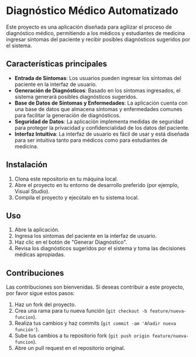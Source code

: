 Diagnóstico Médico Automatizado
===============================

Este proyecto es una aplicación diseñada para agilizar el proceso de diagnóstico médico, permitiendo a los médicos y estudiantes de medicina ingresar síntomas del paciente y recibir posibles diagnósticos sugeridos por el sistema.

Características principales
---------------------------

*   **Entrada de Síntomas**: Los usuarios pueden ingresar los síntomas del paciente en la interfaz de usuario.
*   **Generación de Diagnósticos**: Basado en los síntomas ingresados, el sistema generará posibles diagnósticos sugeridos.
*   **Base de Datos de Síntomas y Enfermedades**: La aplicación cuenta con una base de datos que almacena síntomas y enfermedades comunes para facilitar la generación de diagnósticos.
*   **Seguridad de Datos**: La aplicación implementa medidas de seguridad para proteger la privacidad y confidencialidad de los datos del paciente.
*   **Interfaz Intuitiva**: La interfaz de usuario es fácil de usar y está diseñada para ser intuitiva tanto para médicos como para estudiantes de medicina.

Instalación
-----------

1.  Clona este repositorio en tu máquina local.
2.  Abre el proyecto en tu entorno de desarrollo preferido (por ejemplo, Visual Studio).
3.  Compila el proyecto y ejecútalo en tu sistema local.

Uso
---

1.  Abre la aplicación.
2.  Ingresa los síntomas del paciente en la interfaz de usuario.
3.  Haz clic en el botón de "Generar Diagnóstico".
4.  Revisa los diagnósticos sugeridos por el sistema y toma las decisiones médicas apropiadas.

Contribuciones
--------------

Las contribuciones son bienvenidas. Si deseas contribuir a este proyecto, por favor sigue estos pasos:

1.  Haz un fork del proyecto.
2.  Crea una rama para tu nueva función (`git checkout -b feature/nueva-funcion`).
3.  Realiza tus cambios y haz commits (`git commit -am 'Añadir nueva función'`).
4.  Sube tus cambios a tu repositorio fork (`git push origin feature/nueva-funcion`).
5.  Abre un pull request en el repositorio original.
